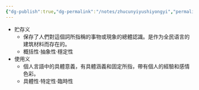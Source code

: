 ```yaml
---
{"dg-publish":true,"dg-permalink":"/notes/zhucunyiyushiyongyi","permalink":"/notes/zhucunyiyushiyongyi/","tags":["语言学"],"created":"2024-11-30T21:03:57.033+08:00","updated":"2025-03-02T20:08:56.910+08:00"}
---
```


- 贮存义
	- 保存了人們對這個詞所指稱的事物或現象的總體認識。是作为全民语言的建筑材料而存在的。
	- 概括性·抽象性·穩定性
- 使用义
	- 個人言語中的具體意義，有具體涵義和固定所指，帶有個人的經驗和感情色彩。
	- 具體性·特定性·臨時性